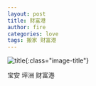 ```yaml
---
layout: post
title: 财富港
author: fire
categories: love 
tags: 搬家 财富港
---
```


![title](http://image.sideproject.cn/title/title_020.jpg){:class="image-title"}

宝安  坪洲 财富港